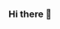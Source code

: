 ### Hi there 👋

<!--
**AnahiSoto/AnahiSoto** is a ✨ _special_ ✨ repository because its `README.md` (this file) appears on your GitHub profile.

Here are some ideas to get you started:

- 🔭 I’m currently working on Java, C# and JavaScript a lil bit
- 🌱 I’m currently learning JavaScript
- 👯 I’m looking to collaborate on any projects
- 🤔 I’m looking for help with ...
- 💬 Ask me about ...
- 📫 How to reach me: anahisooto@gmail.com
- ⚡ Fun fact: imma cat lover
-->
